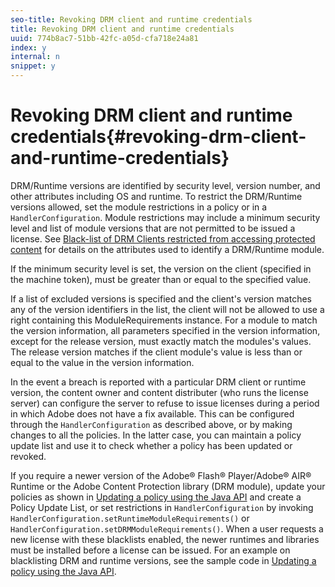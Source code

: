 ```yaml
---
seo-title: Revoking DRM client and runtime credentials
title: Revoking DRM client and runtime credentials
uuid: 774b8ac7-51bb-42fc-a05d-cfa718e24a81
index: y
internal: n
snippet: y
---
```


# Revoking DRM client and runtime credentials{#revoking-drm-client-and-runtime-credentials}

DRM/Runtime versions are identified by security level, version number, and other attributes including OS and runtime. To restrict the DRM/Runtime versions allowed, set the module restrictions in a policy or in a `HandlerConfiguration`. Module restrictions may include a minimum security level and list of module versions that are not permitted to be issued a license. See [Black-list of DRM Clients restricted from accessing protected content](../../aaxs-protecting-content/content-introduction/content-usage-rules/content-runtime-application-restrictions/content-blacklist-drm-clients.md) for details on the attributes used to identify a DRM/Runtime module.

If the minimum security level is set, the version on the client (specified in the machine token), must be greater than or equal to the specified value.

If a list of excluded versions is specified and the client's version matches any of the version identifiers in the list, the client will not be allowed to use a right containing this ModuleRequirements instance. For a module to match the version information, all parameters specified in the version information, except for the release version, must exactly match the modules's values. The release version matches if the client module's value is less than or equal to the value in the version information.

In the event a breach is reported with a particular DRM client or runtime version, the content owner and content distributer (who runs the license server) can configure the server to refuse to issue licenses during a period in which Adobe does not have a fix available. This can be configured through the `HandlerConfiguration` as described above, or by making changes to all the policies. In the latter case, you can maintain a policy update list and use it to check whether a policy has been updated or revoked.

If you require a newer version of the Adobe® Flash® Player/Adobe® AIR® Runtime or the Adobe Content Protection library (DRM module), update your policies as shown in [Updating a policy using the Java API](../../aaxs-protecting-content/content-working-with-policies/content-updating-policy-using-java-api.md) and create a Policy Update List, or set restrictions in `HandlerConfiguration` by invoking `HandlerConfiguration.setRuntimeModuleRequirements()` or `HandlerConfiguration.setDRMModuleRequirements()`. When a user requests a new license with these blacklists enabled, the newer runtimes and libraries must be installed before a license can be issued. For an example on blacklisting DRM and runtime versions, see the sample code in [Updating a policy using the Java API](../../aaxs-protecting-content/content-working-with-policies/content-updating-policy-using-java-api.md). 
